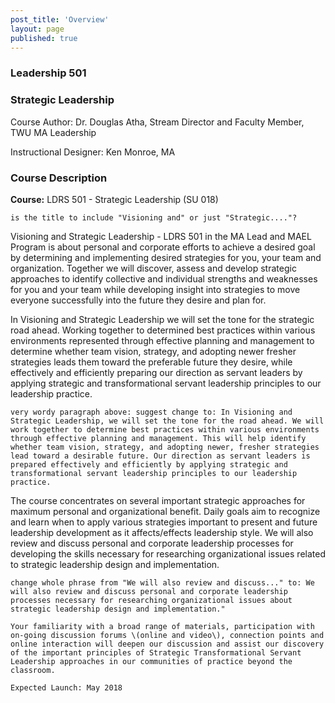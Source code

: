 ```yaml
---
post_title: 'Overview'
layout: page
published: true
---
```


### Leadership 501

### Strategic Leadership

Course Author: Dr. Douglas Atha, Stream Director and Faculty Member, TWU MA Leadership

Instructional Designer: Ken Monroe, MA

### Course Description

**Course:** LDRS 501 - Strategic Leadership \(SU 018\)
```
is the title to include "Visioning and" or just "Strategic...."?
```
Visioning and Strategic Leadership - LDRS 501 in the MA Lead and MAEL Program is about personal and corporate efforts to achieve a desired goal by determining and implementing desired strategies for you, your team and organization. Together we will discover, assess and develop strategic approaches to identify collective and individual strengths and weaknesses for you and your team while developing insight into strategies to move everyone successfully into the future they desire and plan for.

In Visioning and Strategic Leadership we will set the tone for the strategic road ahead. Working together to determined best practices within various environments represented through effective planning and management to determine whether team vision, strategy, and adopting newer fresher strategies leads them toward the preferable future they desire, while effectively and efficiently preparing our direction as servant leaders by applying strategic and transformational servant leadership principles to our leadership practice.
```
very wordy paragraph above: suggest change to: In Visioning and Strategic Leadership, we will set the tone for the road ahead. We will work together to determine best practices within various environments through effective planning and management. This will help identify whether team vision, strategy, and adopting newer, fresher strategies lead toward a desirable future. Our direction as servant leaders is prepared effectively and efficiently by applying strategic and transformational servant leadership principles to our leadership practice.
```

The course concentrates on several important strategic approaches for maximum personal and organizational benefit. Daily goals aim to recognize and learn when to apply various strategies important to present and future leadership development as it affects/effects leadership style. We will also review and discuss personal and corporate leadership processes for developing the skills necessary for researching organizational issues related to strategic leadership design and implementation.
```
change whole phrase from "We will also review and discuss..." to: We will also review and discuss personal and corporate leadership processes necessary for researching organizational issues about strategic leadership design and implementation."

Your familiarity with a broad range of materials, participation with on-going discussion forums \(online and video\), connection points and online interaction will deepen our discussion and assist our discovery of the important principles of Strategic Transformational Servant Leadership approaches in our communities of practice beyond the classroom.

Expected Launch: May 2018

